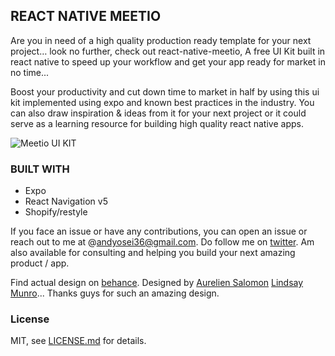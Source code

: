 ## REACT NATIVE MEETIO

Are you in need of a high quality production ready template for your next project…
look no further, check out react-native-meetio,
A free UI Kit built in react native to speed up your workflow and get your app ready for market in no time...

Boost your productivity and cut down time to market in half by using this ui kit implemented using expo and known best practices in the industry.
You can also draw inspiration & ideas from it for your next project or it could serve as a learning resource for building high quality react native apps.

![Meetio UI KIT](assets/meetio1.gif "Social Meetup UI Kit")

### BUILT WITH
- Expo
- React Navigation v5
- Shopify/restyle

If you face an issue or have any contributions, you can open an issue or reach out to me at @andyosei36@gmail.com. Do follow me on [twitter](https://twitter.com/andyosei36).
Am also available for consulting and helping you build your next amazing product / app.

Find actual design on [behance](https://www.behance.net/gallery/81858385/Foodybite-Free-UI-Kit-for-Adobe-XD).
Designed by [Aurelien Salomon](https://www.behance.net/aureliensalomon) [Lindsay Munro](https://www.behance.net/lindsaymun78e5)... Thanks guys for such an amazing design.

### License

MIT, see [LICENSE.md](https://https://github.com/AndyOsei/react-native-meetio/blob/master/LICENSE.md) for details.